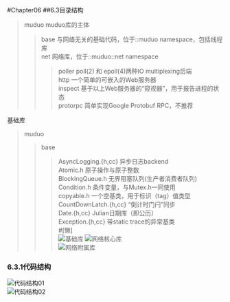 #Chapter06
##6.3目录结构
>muduo        muduo库的主体
>>base        与网络无关的基础代码，位于::muduo namespace，包括线程库   
>>net         网络库，位于::muduo::net namespace
>>>poller     poll(2) 和 epoll(4)两种IO multiplexing后端   
>>>http       一个简单的可嵌入的Web服务器   
>>>inspect    基于以上Web服务器的“窥视器”，用于报告进程的状态   
>>>protorpc   简单实现Google Protobuf RPC，不推荐

基础库
>muduo
>>base
>>>AsyncLogging.{h,cc} 异步日志backend     
>>>Atomic.h 原子操作与原子整数   
>>>BlockingQueue.h 无界阻塞队列(生产者消费者队列)   
>>>Condition.h 条件变量，与Mutex.h一同使用     
>>>copyable.h 一个空基类，用于标识（tag）值类型   
>>>CountDownLatch.{h,cc} “倒计时门闩”同步   
>>>Date.{h,cc} Julian日期库（即公历）   
>>>Exception.{h,cc} 带static trace的异常基类     
#[懒]    
![基础库](https://github.com/834810071/muduo_study/blob/master/book_study/%E5%9F%BA%E7%A1%80%E5%BA%93.png "基础库")
![网络核心库](https://github.com/834810071/muduo_study/blob/master/book_study/%E7%BD%91%E7%BB%9C%E6%A0%B8%E5%BF%83%E5%BA%93.png "网络核心库")  
![网络附属库](https://github.com/834810071/muduo_study/blob/master/book_study/%E7%BD%91%E7%BB%9C%E9%99%84%E5%B1%9E%E5%BA%93.png "网络附属库")  
### 6.3.1代码结构
![代码结构01](https://github.com/834810071/muduo_study/blob/master/book_study/%E4%BB%A3%E7%A0%81%E7%BB%93%E6%9E%8401.png "代码结构01")  
![代码结构02](https://github.com/834810071/muduo_study/blob/master/book_study/%E4%BB%A3%E7%A0%81%E7%BB%93%E6%9E%8402.png "代码结构02")